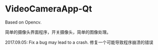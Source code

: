 # VideoCameraApp-Qt

Based on Opencv.

简单的摄像头界面程序，开关摄像头，简单的图像处理。

2017.09.05:
Fix a bug may lead to a crash.
修复一个可能导致程序崩溃的错误
